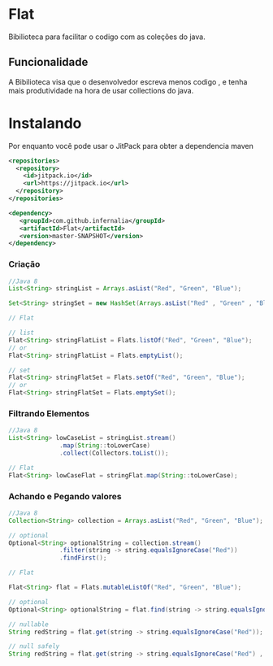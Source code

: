 # Flat
Bibilioteca para facilitar o codigo com as coleções do java.

## Funcionalidade
A Bibilioteca visa que o desenvolvedor escreva menos codigo , e tenha mais produtividade
na hora de usar collections do java.

# Instalando

Por enquanto você pode usar o JitPack para obter a dependencia maven

```xml
<repositories>
  <repository>
    <id>jitpack.io</id>
    <url>https://jitpack.io</url>
  </repository>
</repositories>

<dependency>
   <groupId>com.github.infernalia</groupId>
   <artifactId>Flat</artifactId>
   <version>master-SNAPSHOT</version>
</dependency>
```

### Criação
```java
//Java 8
List<String> stringList = Arrays.asList("Red", "Green", "Blue");

Set<String> stringSet = new HashSet(Arrays.asList("Red" , "Green" , "Blue");

// Flat

// list
Flat<String> stringFlatList = Flats.listOf("Red", "Green", "Blue");
// or 
Flat<String> stringFlatList = Flats.emptyList();

// set
Flat<String> stringFlatSet = Flats.setOf("Red", "Green", "Blue");
// or
Flat<String> stringFlatSet = Flats.emptySet();
```

### Filtrando Elementos

```java
//Java 8
List<String> lowCaseList = stringList.stream()
              .map(String::toLowerCase)
              .collect(Collectors.toList());

// Flat
Flat<String> lowCaseFlat = stringFlat.map(String::toLowerCase);
```

### Achando e Pegando valores

```java
//Java 8
Collection<String> collection = Arrays.asList("Red", "Green", "Blue");

// optional
Optional<String> optionalString = collection.stream()
              .filter(string -> string.equalsIgnoreCase("Red"))
              .findFirst();

// Flat

Flat<String> flat = Flats.mutableListOf("Red", "Green", "Blue");

// optional
Optional<String> optionalString = flat.find(string -> string.equalsIgnoreCase("Red"));

// nullable
String redString = flat.get(string -> string.equalsIgnoreCase("Red"));

// null safely
String redString = flat.get(string -> string.equalsIgnoreCase("Red") , "Red");
```


